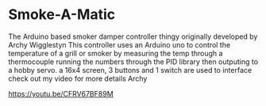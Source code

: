 # Smoke-A-Matic
The Arduino based smoker damper controller thingy originally developed by Archy Wigglestyn
This controller uses an Arduino uno to control the temperature of a grill or smoker by measuring the temp through a thermocouple 
running the numbers through the PID library then outputing to a hobby servo.
a 16x4 screen, 3 buttons and 1 switch are used to interface
check out my video for more details
Archy

https://youtu.be/CFRV67BF89M
